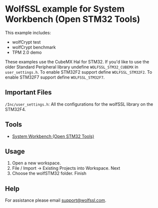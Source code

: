 # WolfSSL example for System Workbench (Open STM32 Tools)

This example includes:

* wolfCrypt test
* wolfCrypt benchmark
* TPM 2.0 demo

These examples use the CubeMX Hal for STM32. If you'd like to use the older Standard Peripheral library undefine `WOLFSSL_STM32_CUBEMX` in `user_settings.h`. To enable STM32F2 support define `WOLFSSL_STM32F2`. To enable STM32F7 support define `WOLFSSL_STM32F7`.

## Important Files

`/Inc/user_settings.h`: All the configurations for the wolfSSL library on the STM32F4.

## Tools

* [System Workbench (Open STM32 Tools)](http://www.st.com/en/development-tools/sw4stm32.html)

## Usage

1. Open a new workspace.
2. File / Import -> Existing Projects into Workspace. Next
3. Choose the wolfSTM32 folder. Finish

## Help

For assistance please email [support@wolfssl.com](mailto:support@wolfssl.com).
